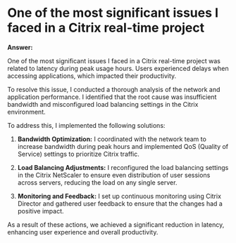 # One of the most significant issues I faced in a Citrix real-time project

**Answer:**

One of the most significant issues I faced in a Citrix real-time project was related to latency during peak usage hours. Users experienced delays when accessing applications, which impacted their productivity.

To resolve this issue, I conducted a thorough analysis of the network and application performance. I identified that the root cause was insufficient bandwidth and misconfigured load balancing settings in the Citrix environment.

To address this, I implemented the following solutions:

1. **Bandwidth Optimization:** I coordinated with the network team to increase bandwidth during peak hours and implemented QoS (Quality of Service) settings to prioritize Citrix traffic.

2. **Load Balancing Adjustments:** I reconfigured the load balancing settings in the Citrix NetScaler to ensure even distribution of user sessions across servers, reducing the load on any single server.

3. **Monitoring and Feedback:** I set up continuous monitoring using Citrix Director and gathered user feedback to ensure that the changes had a positive impact.

As a result of these actions, we achieved a significant reduction in latency, enhancing user experience and overall productivity.
